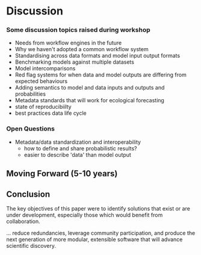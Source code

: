 # Discussion

### Some discussion topics raised during workshop

* Needs from workflow engines in the future
* Why we haven't adopted a common workflow system
* Standardising across data formats and model input output formats
* Benchmarking models against multiple datasets
* Model intercomparisons
* Red flag systems for when data and model outputs are differing from expected behaviours
* Adding semantics to model and data inputs and outputs and probabilities
* Metadata standards that will work for ecological forecasting
* state of reproducibiilty
* best practices data life cycle


### Open Questions

* Metadata/data standardization and interoperability
  * how to define and share probabilistic results?
  * easier to describe 'data' than model output

## Moving Forward (5-10 years)

## Conclusion

The key objectives of this paper were to identify solutions that exist or are under development, especially those which would benefit from collaboration.

... reduce redundancies, leverage community participation, and produce the next generation of more modular, extensible software that will advance scientific discovery.  
